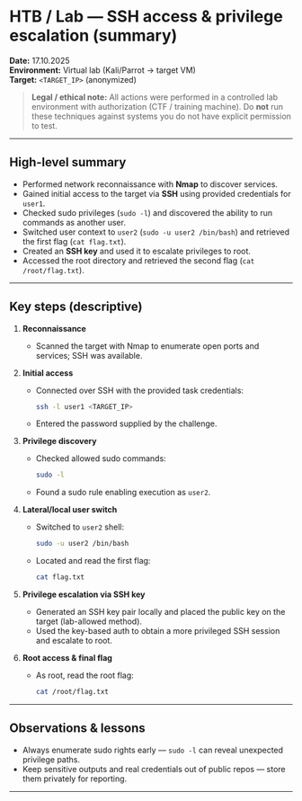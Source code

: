 # HTB / Lab — SSH access & privilege escalation (summary)  
**Date:** 17.10.2025  
**Environment:** Virtual lab (Kali/Parrot → target VM)  
**Target:** `<TARGET_IP>` (anonymized)

> **Legal / ethical note:** All actions were performed in a controlled lab environment with authorization (CTF / training machine). Do **not** run these techniques against systems you do not have explicit permission to test.

---

## High-level summary
- Performed network reconnaissance with **Nmap** to discover services.  
- Gained initial access to the target via **SSH** using provided credentials for `user1`.  
- Checked sudo privileges (`sudo -l`) and discovered the ability to run commands as another user.  
- Switched user context to `user2` (`sudo -u user2 /bin/bash`) and retrieved the first flag (`cat flag.txt`).  
- Created an **SSH key** and used it to escalate privileges to root.  
- Accessed the root directory and retrieved the second flag (`cat /root/flag.txt`).

---

## Key steps (descriptive)

1. **Reconnaissance**
   - Scanned the target with Nmap to enumerate open ports and services; SSH was available.

2. **Initial access**
   - Connected over SSH with the provided task credentials:
     ```bash
     ssh -l user1 <TARGET_IP>
     ```
   - Entered the password supplied by the challenge.

3. **Privilege discovery**
   - Checked allowed sudo commands:
     ```bash
     sudo -l
     ```
   - Found a sudo rule enabling execution as `user2`.

4. **Lateral/local user switch**
   - Switched to `user2` shell:
     ```bash
     sudo -u user2 /bin/bash
     ```
   - Located and read the first flag:
     ```bash
     cat flag.txt
     ```

5. **Privilege escalation via SSH key**
   - Generated an SSH key pair locally and placed the public key on the target (lab-allowed method).  
   - Used the key-based auth to obtain a more privileged SSH session and escalate to root.

6. **Root access & final flag**
   - As root, read the root flag:
     ```bash
     cat /root/flag.txt
     ```

---

## Observations & lessons
- Always enumerate sudo rights early — `sudo -l` can reveal unexpected privilege paths.   
- Keep sensitive outputs and real credentials out of public repos — store them privately for reporting.

---
